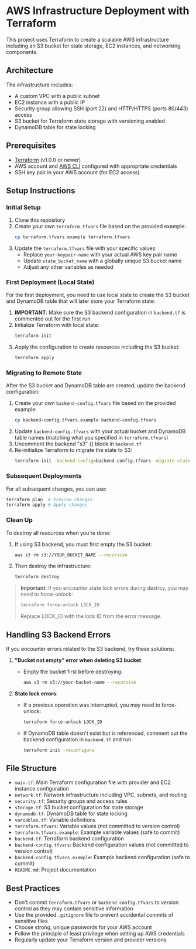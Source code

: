 # AWS Infrastructure Deployment with Terraform

This project uses Terraform to create a scalable AWS infrastructure including an S3 bucket for state storage, EC2 instances, and networking components.

## Architecture

The infrastructure includes:
- A custom VPC with a public subnet
- EC2 instance with a public IP
- Security group allowing SSH (port 22) and HTTP/HTTPS (ports 80/443) access
- S3 bucket for Terraform state storage with versioning enabled
- DynamoDB table for state locking

## Prerequisites

- [Terraform](https://www.terraform.io/downloads.html) (v1.0.0 or newer)
- AWS account and [AWS CLI](https://aws.amazon.com/cli/) configured with appropriate credentials
- SSH key pair in your AWS account (for EC2 access)

## Setup Instructions

### Initial Setup

1. Clone this repository
2. Create your own `terraform.tfvars` file based on the provided example:
   ```bash
   cp terraform.tfvars.example terraform.tfvars
   ```
3. Update the `terraform.tfvars` file with your specific values:
   - Replace `your-keypair-name` with your actual AWS key pair name
   - Update `state_bucket_name` with a globally unique S3 bucket name
   - Adjust any other variables as needed

### First Deployment (Local State)

For the first deployment, you need to use local state to create the S3 bucket and DynamoDB table that will later store your Terraform state:

1. **IMPORTANT**: Make sure the S3 backend configuration in `backend.tf` is commented out for the first run
2. Initialize Terraform with local state:
   ```bash
   terraform init
   ```
3. Apply the configuration to create resources including the S3 bucket:
   ```bash
   terraform apply
   ```

### Migrating to Remote State

After the S3 bucket and DynamoDB table are created, update the backend configuration:

1. Create your own `backend-config.tfvars` file based on the provided example:
   ```bash
   cp backend-config.tfvars.example backend-config.tfvars
   ```
2. Update `backend-config.tfvars` with your actual bucket and DynamoDB table names (matching what you specified in `terraform.tfvars`)
3. Uncomment the backend "s3" {} block in `backend.tf`
4. Re-initialize Terraform to migrate the state to S3:
   ```bash
   terraform init -backend-config=backend-config.tfvars -migrate-state
   ```

### Subsequent Deployments

For all subsequent changes, you can use:

```bash
terraform plan  # Preview changes
terraform apply # Apply changes
```

### Clean Up

To destroy all resources when you're done:

1. If using S3 backend, you must first empty the S3 bucket:
   ```bash
   aws s3 rm s3://YOUR_BUCKET_NAME --recursive
   ```
2. Then destroy the infrastructure:
   ```bash
   terraform destroy
   ```

> **Important**: If you encounter state lock errors during destroy, you may need to force-unlock:
> ```bash
> terraform force-unlock LOCK_ID
> ```
> Replace LOCK_ID with the lock ID from the error message.

## Handling S3 Backend Errors

If you encounter errors related to the S3 backend, try these solutions:

1. **"Bucket not empty" error when deleting S3 bucket**:
   - Empty the bucket first before destroying:
     ```bash
     aws s3 rm s3://your-bucket-name --recursive
     ```

2. **State lock errors**:
   - If a previous operation was interrupted, you may need to force-unlock:
     ```bash
     terraform force-unlock LOCK_ID
     ```
   - If DynamoDB table doesn't exist but is referenced, comment out the backend configuration in `backend.tf` and run:
     ```bash
     terraform init -reconfigure
     ```

## File Structure

- `main.tf`: Main Terraform configuration file with provider and EC2 instance configuration
- `network.tf`: Network infrastructure including VPC, subnets, and routing
- `security.tf`: Security groups and access rules
- `storage.tf`: S3 bucket configuration for state storage
- `dynamodb.tf`: DynamoDB table for state locking
- `variables.tf`: Variable definitions
- `terraform.tfvars`: Variable values (not committed to version control)
- `terraform.tfvars.example`: Example variable values (safe to commit)
- `backend.tf`: Terraform backend configuration
- `backend-config.tfvars`: Backend configuration values (not committed to version control)
- `backend-config.tfvars.example`: Example backend configuration (safe to commit)
- `README.md`: Project documentation

## Best Practices

- Don't commit `terraform.tfvars` or `backend-config.tfvars` to version control as they may contain sensitive information
- Use the provided `.gitignore` file to prevent accidental commits of sensitive files
- Choose strong, unique passwords for your AWS account
- Follow the principle of least privilege when setting up AWS credentials
- Regularly update your Terraform version and provider versions
